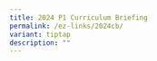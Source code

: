 ```yaml
---
title: 2024 P1 Curriculum Briefing
permalink: /ez-links/2024cb/
variant: tiptap
description: ""
---
```

